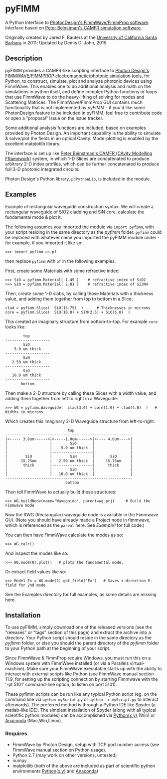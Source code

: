 # pyFIMM
A Python Interface to [PhotonDesign's FimmWave/FimmProp software](http://www.photond.com/products/fimmwave.htm).
Interface based on [Peter Beinstman's CAMFR simulation software](http://camfr.sourceforge.net).

Originally created by Jared F. Bauters at the [University of California Santa Barbara](ucsb.edu) in 2011; 
Updated by Demis D. John, 2015.


## Description
pyFIMM provides a CAMFR-like scripting interface to [Photon Design's FIMMWAVE/FIMMPROP electromagnetic/photonic simulation tools](http://www.photond.com/products/fimmwave.htm), for Python, to construct, simulate, plot and analyze photonic devices using FimmWave.  This enables one to do additional analysis and math on the simulations in python itself, and define complex Python functions or loops that use FimmWave to do the heavy-lifting of solving for modes and Scattering Matrices.  The FimmWave/FimmProp GUI contains much functionality that is not implemented by *pyFIMM* - if you'd like some PhotonDesign feature to be included in pyFIMM, feel free to contribute code or open a "proposal" Issue on the Issue tracker.

Some additional analysis functions are included, based on examples provided by Photon Design.  An important capability is the ability to simulate & solve/plot the fields in an optical Cavity.  Mode-plotting is enabled by the excellent matplotlib library.

The interface is set up like [Peter Beinstman's CAMFR (CAvity Modelling FRamework)](http://camfr.sourceforge.net) system, in which 1-D Slices are concatenated to produce arbitrary 2-D index profiles, which can be further concatenated to produce full 3-D photonic integrated circuits.

Photon Design's Python library, `pdPythonLib`, is included in the module.


## Examples
Example of rectangular waveguide construction syntax: We will create a rectangular waveguide of SiO2 cladding and SiN core, calculate the fundamental mode & plot it. 

The following assumes you imported the module via `import pyfimm`, with your script residing in the same directory as the *pyfimm* folder.  `pyfimm` could be replaced with whatever name you imported the pyFIMM module under - for example, if you imported it like so:

    >>> import pyfimm as pf
    
then replace `pyfimm` with `pf` in the following examples.

First, create some Materials with some refractive index:

    >>> SiO = pyfimm.Material( 1.45 )    # refractive index of SiO2
    >>> SiN = pyfimm.Material( 2.01 )    # refractive index of Si3N4

Then, create some 1-D slabs, by calling those Materials with a thickness value, and adding them together from top to bottom in a Slice:

    clad = pyfimm.Slice(  SiO(15.75)  )      # Thicknesses in microns
    core = pyfimm.Slice(  SiO(10.0) + SiN(2.5) + SiO(5.0)  )
    
This created an imaginary structure from bottom-to-top. For example `core` looks like:

            top         
    --------------------
            SiO
        5.0 um thick
    --------------------
            SiN
       2.50 um thick
    --------------------
            SiO
       10.0 um thick
    --------------------
           bottom

Then make a 2-D structure by calling these Slices with a width value, and adding them together from left to right in a Waveguide:

    >>> WG = pyfimm.Waveguide(  clad(3.0) + core(1.0) + clad(4.0)  )   # Widths in microns
    
Which creates this imaginary 2-D Waveguide structure from left-to-right:

                                top         
    ---------------------------------------------------------
    |<----- 3.0um------>|<-----1.0um------>|<---- 4.0um---->|
    |                   |        SiO       |                |
    |                   |    5.0 um thick  |                |                
    |                   |------------------|                |
    |        SiO        |        SiN       |       SiO      |
    |      15.75um      |   2.50 um thick  |     15.75um    |
    |       thick       |------------------|      thick     |
    |                   |        SiO       |                |
    |                   |   10.0 um thick  |                |
    ---------------------------------------------------------
                               bottom
    
Then tell FimmWave to actually build these structures:

    >>> WG.buildNode(name='Waveguide', parent=wg_prj)     # Build the Fimmwave Node
    
Now the RWG (Rectangular) waveguide node is available in the Fimmwave GUI.  (Note you should have already made a Project node in fimmwave, which is referenced as the `parent` here.  See *Example1* for full code.)

You can then have FimmWave calculate the modes as so:

    >>> WG.calc()

And inspect the modes like so:

    >>> WG.mode(0).plot()   # plots the fundamental mode.
    
Or extract field values like so:

	>>> Mode1_Ex = WG.mode(1).get_field('Ex')   # Saves x-direction E-field for 2nd mode

See the Examples directory for full examples, as some details are missing here.



## Installation
To use pyFIMM, simply download one of the released versions (see the "releases" or "tags" section of this page) and extract the archive into a directory.  Your Python script should reside in the same directory as the *pyfimm* folder, or else you should the parent directory of the *pyfimm* folder to your Python path at the beginning of your script.    

Since FimmWave & FimmProp require Windows, you must run this on a Windows system with FimmWave installed (or via a Parallels virtual-machine).  Make sure your FimmWave executable starts up with the ability to interact with external scripts like Python (see FimmWave manual section 11.9, for setting up the scripting connection by starting Fimmwave with the '-pt 5101' command-line option, to listen on port 5101). 

These pyfimm scripts can be run like any typical Python script (eg. on the command line via `python myScript.py` or `python -i myScript.py` to interact afterwards).  The preferred method is through a Python IDE like Spyder (a matlab-like IDE).  The simplest installation of Spyder (along with all typical scientific python modules) can be accomplished via [Python(x,y)](https://code.google.com/p/pythonxy/) (Win) or [Anaconda](http://continuum.io/downloads) (Mac,Win,Linux). 

### Requires
* FimmWave by Photon Design, setup with TCP port number access (see FimmWave manual section on Python usage).
* Python 2.7 (may work on other versions, untested)
* numpy
* matplotlib
(both of the above are included as part of scientific python environments [Python(x,y)](https://code.google.com/p/pythonxy/) and [Anaconda](http://continuum.io/downloads))

